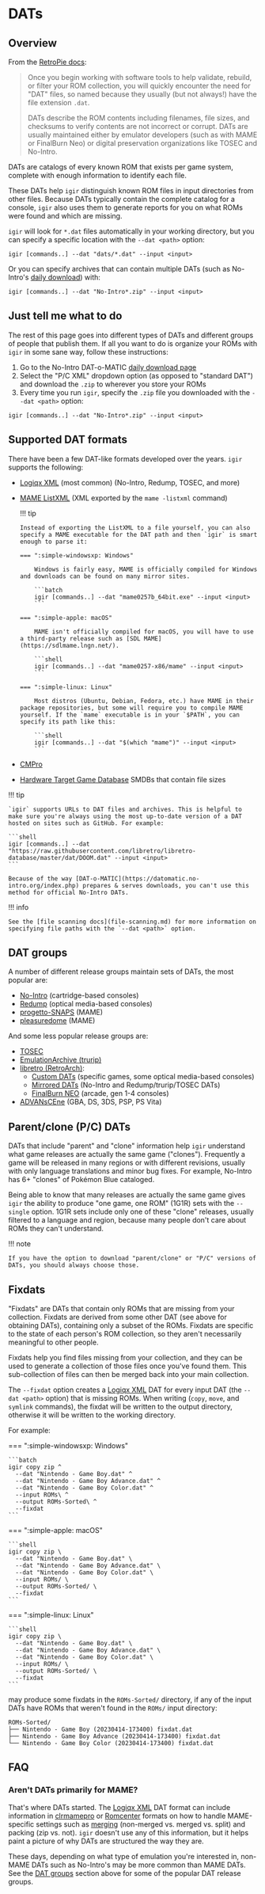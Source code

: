 # DATs

## Overview

From the [RetroPie docs](https://retropie.org.uk/docs/Validating%2C-Rebuilding%2C-and-Filtering-ROM-Collections/#dat-files-the-cornerstone):

> Once you begin working with software tools to help validate, rebuild, or filter your ROM collection, you will quickly encounter the need for "DAT" files, so named because they usually (but not always!) have the file extension `.dat`.
>
> DATs describe the ROM contents including filenames, file sizes, and checksums to verify contents are not incorrect or corrupt. DATs are usually maintained either by emulator developers (such as with MAME or FinalBurn Neo) or digital preservation organizations like TOSEC and No-Intro.

DATs are catalogs of every known ROM that exists per game system, complete with enough information to identify each file.

These DATs help `igir` distinguish known ROM files in input directories from other files. Because DATs typically contain the complete catalog for a console, `igir` also uses them to generate reports for you on what ROMs were found and which are missing.

`igir` will look for `*.dat` files automatically in your working directory, but you can specify a specific location with the `--dat <path>` option:

```shell
igir [commands..] --dat "dats/*.dat" --input <input>
```

Or you can specify archives that can contain multiple DATs (such as No-Intro's [daily download](https://datomatic.no-intro.org/index.php?page=download&s=64&op=daily)) with:

```shell
igir [commands..] --dat "No-Intro*.zip" --input <input>
```

## Just tell me what to do

The rest of this page goes into different types of DATs and different groups of people that publish them. If all you want to do is organize your ROMs with `igir` in some sane way, follow these instructions:

1. Go to the No-Intro DAT-o-MATIC [daily download page](https://datomatic.no-intro.org/index.php?page=download&s=64&op=daily)
2. Select the "P/C XML" dropdown option (as opposed to "standard DAT") and download the `.zip` to wherever you store your ROMs
3. Every time you run `igir`, specify the `.zip` file you downloaded with the `--dat <path>` option:

  ```shell
  igir [commands..] --dat "No-Intro*.zip" --input <input>
  ```

## Supported DAT formats

There have been a few DAT-like formats developed over the years. `igir` supports the following:

- [Logiqx XML](https://github.com/SabreTools/SabreTools/wiki/DatFile-Formats#logiqx-xml-format) (most common) (No-Intro, Redump, TOSEC, and more)
- [MAME ListXML](https://easyemu.mameworld.info/mameguide/command_line/frontend_commands/listxml.html) (XML exported by the `mame -listxml` command)

  !!! tip

      Instead of exporting the ListXML to a file yourself, you can also specify a MAME executable for the DAT path and then `igir` is smart enough to parse it:

      === ":simple-windowsxp: Windows"

          Windows is fairly easy, MAME is officially compiled for Windows and downloads can be found on many mirror sites.

          ```batch
          igir [commands..] --dat "mame0257b_64bit.exe" --input <input>
          ```

      === ":simple-apple: macOS"

          MAME isn't officially compiled for macOS, you will have to use a third-party release such as [SDL MAME](https://sdlmame.lngn.net/).

          ```shell
          igir [commands..] --dat "mame0257-x86/mame" --input <input>
          ```

      === ":simple-linux: Linux"

          Most distros (Ubuntu, Debian, Fedora, etc.) have MAME in their package repositories, but some will require you to compile MAME yourself. If the `mame` executable is in your `$PATH`, you can specify its path like this:

          ```shell
          igir [commands..] --dat "$(which "mame")" --input <input>
          ```

- [CMPro](http://www.logiqx.com/DatFAQs/CMPro.php)
- [Hardware Target Game Database](https://github.com/frederic-mahe/Hardware-Target-Game-Database) SMDBs that contain file sizes

!!! tip

    `igir` supports URLs to DAT files and archives. This is helpful to make sure you're always using the most up-to-date version of a DAT hosted on sites such as GitHub. For example:

    ```shell
    igir [commands..] --dat "https://raw.githubusercontent.com/libretro/libretro-database/master/dat/DOOM.dat" --input <input>
    ```

    Because of the way [DAT-o-MATIC](https://datomatic.no-intro.org/index.php) prepares & serves downloads, you can't use this method for official No-Intro DATs.

!!! info

    See the [file scanning docs](file-scanning.md) for more information on specifying file paths with the `--dat <path>` option.

## DAT groups

A number of different release groups maintain sets of DATs, the most popular are:

- [No-Intro](https://datomatic.no-intro.org/index.php?page=download&s=64&op=daily) (cartridge-based consoles)
- [Redump](http://redump.org/downloads/) (optical media-based consoles)
- [progetto-SNAPS](https://www.progettosnaps.net/dats/MAME/) (MAME)
- [pleasuredome](https://pleasuredome.github.io/pleasuredome/mame/) (MAME)

And some less popular release groups are:

- [TOSEC](https://www.tosecdev.org/downloads/category/22-datfiles)
- [EmulationArchive (trurip)](http://database.trurip.org/)
- [libretro (RetroArch)](https://www.libretro.com/):
  - [Custom DATs](https://github.com/libretro/libretro-database/tree/master/dat) (specific games, some optical media-based consoles)
  - [Mirrored DATs](https://github.com/libretro/libretro-database/tree/master/metadat) (No-Intro and Redump/trurip/TOSEC DATs)
  - [FinalBurn NEO](https://github.com/libretro/FBNeo/tree/master/dats) (arcade, gen 1-4 consoles)
- [ADVANsCEne](https://www.advanscene.com/html/dats.php) (GBA, DS, 3DS, PSP, PS Vita)

## Parent/clone (P/C) DATs

DATs that include "parent" and "clone" information help `igir` understand what game releases are actually the same game ("clones"). Frequently a game will be released in many regions or with different revisions, usually with only language translations and minor bug fixes. For example, No-Intro has 6+ "clones" of Pokémon Blue cataloged.

Being able to know that many releases are actually the same game gives `igir` the ability to produce "one game, one ROM" (1G1R) sets with the `--single` option. 1G1R sets include only one of these "clone" releases, usually filtered to a language and region, because many people don't care about ROMs they can't understand.

!!! note

    If you have the option to download "parent/clone" or "P/C" versions of DATs, you should always choose those.

## Fixdats

"Fixdats" are DATs that contain only ROMs that are missing from your collection. Fixdats are derived from some other DAT (see above for obtaining DATs), containing only a subset of the ROMs. Fixdats are specific to the state of each person's ROM collection, so they aren't necessarily meaningful to other people.

Fixdats help you find files missing from your collection, and they can be used to generate a collection of those files once you've found them. This sub-collection of files can then be merged back into your main collection.

The `--fixdat` option creates a [Logiqx XML](http://www.logiqx.com/DatFAQs/) DAT for every input DAT (the `--dat <path>` option) that is missing ROMs. When writing (`copy`, `move`, and `symlink` commands), the fixdat will be written to the output directory, otherwise it will be written to the working directory.

For example:

=== ":simple-windowsxp: Windows"

    ```batch
    igir copy zip ^
      --dat "Nintendo - Game Boy.dat" ^
      --dat "Nintendo - Game Boy Advance.dat" ^
      --dat "Nintendo - Game Boy Color.dat" ^
      --input ROMs\ ^
      --output ROMs-Sorted\ ^
      --fixdat
    ```

=== ":simple-apple: macOS"

    ```shell
    igir copy zip \
      --dat "Nintendo - Game Boy.dat" \
      --dat "Nintendo - Game Boy Advance.dat" \
      --dat "Nintendo - Game Boy Color.dat" \
      --input ROMs/ \
      --output ROMs-Sorted/ \
      --fixdat
    ```

=== ":simple-linux: Linux"

    ```shell
    igir copy zip \
      --dat "Nintendo - Game Boy.dat" \
      --dat "Nintendo - Game Boy Advance.dat" \
      --dat "Nintendo - Game Boy Color.dat" \
      --input ROMs/ \
      --output ROMs-Sorted/ \
      --fixdat
    ```

may produce some fixdats in the `ROMs-Sorted/` directory, if any of the input DATs have ROMs that weren't found in the `ROMs/` input directory:

```text
ROMs-Sorted/
├── Nintendo - Game Boy (20230414-173400) fixdat.dat
├── Nintendo - Game Boy Advance (20230414-173400) fixdat.dat
└── Nintendo - Game Boy Color (20230414-173400) fixdat.dat
```

## FAQ

### Aren't DATs primarily for MAME?

That's where DATs started. The [Logiqx XML](http://www.logiqx.com/DatFAQs/) DAT format can include information in [clrmamepro](https://mamedev.emulab.it/clrmamepro/) or [Romcenter](http://www.romcenter.com/) formats on how to handle MAME-specific settings such as [merging](https://docs.mamedev.org/usingmame/aboutromsets.html#parents-clones-splitting-and-merging) (non-merged vs. merged vs. split) and packing (zip vs. not). `igir` doesn't use any of this information, but it helps paint a picture of why DATs are structured the way they are.

These days, depending on what type of emulation you're interested in, non-MAME DATs such as No-Intro's may be more common than MAME DATs. See the [DAT groups](#dat-groups) section above for some of the popular DAT release groups.
